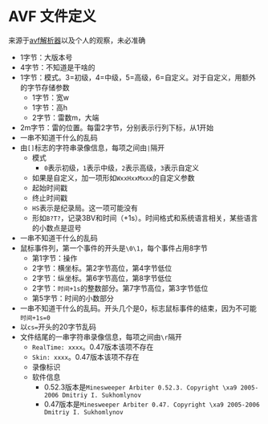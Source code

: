 # AVF 文件定义
来源于[avf解析器](https://github.com/Minesweeper-World/minesweeper-rawvf)以及个人的观察，未必准确

- 1字节：大版本号
- 4字节：不知道是干啥的
- 1字节：模式。3=初级，4=中级，5=高级，6=自定义。对于自定义，用额外的字节存储参数
  - 1字节：宽w
  - 1字节：高h
  - 2字节：雷数m，大端
- 2m字节：雷的位置。每雷2字节，分别表示行列下标，从1开始
- 一串不知道干什么的乱码
- 由`[]`标志的字符串录像信息，每项之间由`|`隔开
  - 模式
    - `0`表示初级，`1`表示中级，`2`表示高级，`3`表示自定义
  - 如果是自定义，加一项形如`WxxHxxMxxx`的自定义参数
  - 起始时间戳
  - 终止时间戳
  - `HS`表示是纪录局。这一项可能没有
  - 形如`B?T?`，记录3BV和时间（+1s）。时间格式和系统语言相关，某些语言的小数点是逗号
- 一串不知道干什么的乱码
- 鼠标事件列，第一个事件的开头是`\0\1`，每个事件占用8字节
  - 第1字节：操作
  - 2字节：横坐标。第2字节高位，第4字节低位
  - 2字节：纵坐标。第6字节高位，第8字节低位
  - 2字节：`时间+1s`的整数部分。第7字节高位，第3字节低位
  - 第5字节：时间的小数部分
- 一串不知道干什么的乱码。开头几个是0，标志鼠标事件的结束，因为不可能`时间+1s=0`
- 以`cs=`开头的20字节乱码
- 文件结尾的一串字符串录像信息，每项之间由`\r`隔开
  - `RealTime: xxxx`。0.47版本该项不存在
  - `Skin: xxxx`。0.47版本该项不存在
  - 录像标识
  - 软件信息
    - 0.52.3版本是`Minesweeper Arbiter 0.52.3. Copyright \xa9 2005-2006 Dmitriy I. Sukhomlynov`
    - 0.47版本是`Minesweeper Arbiter 0.47. Copyright \xa9 2005-2006 Dmitriy I. Sukhomlynov`
